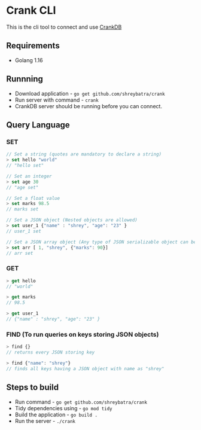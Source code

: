 # Crank CLI

This is the cli tool to connect and use [CrankDB](https://github.com/shreybatra/crankdb)

## Requirements
- Golang 1.16

## Runnning
- Download application - `go get github.com/shreybatra/crank`
- Run server with command - `crank`
- CrankDB server should be running before you can connect.

## Query Language

### SET

```js
// Set a string (quotes are mandatory to declare a string)
> set hello "world" 
// "hello set"

// Set an integer
> set age 30 
// "age set"

// Set a float value
> set marks 98.5 
// marks set

// Set a JSON object (Nested objects are allowed)
> set user_1 {"name" : "shrey", "age": "23" }
// user_1 set

// Set a JSON array object (Any type of JSON serializable object can be stored)
> set arr [ 1, "shrey", {"marks": 90}]
// arr set
```

### GET

```js
> get hello
// "world"

> get marks
// 98.5

> get user_1
// {"name" : "shrey", "age": "23" }
```

### FIND (To run queries on keys storing JSON objects)

```js
> find {}
// returns every JSON storing key

> find {"name": "shrey"}
// finds all keys having a JSON object with name as "shrey"
```

## Steps to build
- Run command - `go get github.com/shreybatra/crank`
- Tidy dependencies using - `go mod tidy`
- Build the application - `go build .`
- Run the server - `./crank`